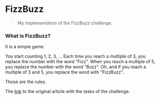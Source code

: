 # FizzBuzz

> My implementation of the FizzBuzz challenge.

### What is FizzBuzz?
It is a simple game.

You start counting 1, 2, 3, ...
Each time you reach a multiple of 3, you replace the number with the word "Fizz".
When you reach a multiple of 5, you replace the number with the word "Buzz".
Oh, and if you reach a multiple of 3 and 5, you replace the word with "FizzBuzz".

Those are the rules.

The [link](https://dev.to/inhuofficial/taking-fizzbuzz-to-the-next-level-8-challenges-from-beginner-to-pro-to-test-your-javascript-skills-2dih) to the original article with the tasks of the challenge.